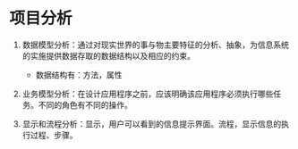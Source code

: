 # 项目分析

1. 数据模型分析：通过对现实世界的事与物主要特征的分析、抽象，为信息系统的实施提供数据存取的数据结构以及相应的约束。
   
   * 数据结构有：方法，属性

2. 业务模型分析：在设计应用程序之前，应该明确该应用程序必须执行哪些任务。不同的角色有不同的操作。

3. 显示和流程分析：显示，用户可以看到的信息提示界面。流程，显示信息的执行过程、步骤。

